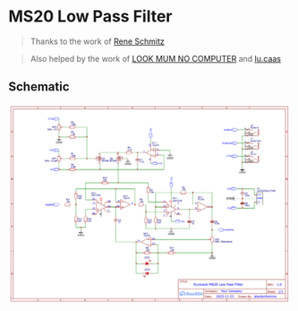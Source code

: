 # MS20 Low Pass Filter

> Thanks to the work of [Rene Schmitz](https://www.schmitzbits.de/ms20.html)

> Also helped by the work of [LOOK MUM NO COMPUTER](https://www.lookmumnocomputer.com/simple-filter) and [lu.caas](https://lookmumnocomputer.discourse.group/t/ms20-vcf-schematic/2552/9)

## Schematic

![](ms20_lpf.png)
